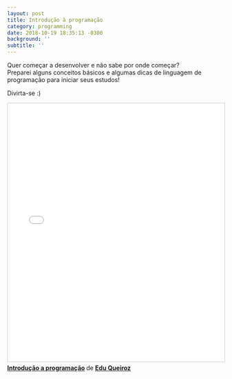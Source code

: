 ```yaml
---
layout: post
title: Introdução à programação
category: programming
date: 2018-10-19 18:35:13 -0300
background: ''
subtitle: ''
---
```

  
Quer começar a desenvolver e não sabe por onde começar?  
Preparei alguns conceitos básicos e algumas dicas de linguagem de programação para iniciar seus estudos!

Divirta-se :)  
  
<iframe src="//www.slideshare.net/slideshow/embed_code/key/I34y546viAiIU9" width="800" height="600" frameborder="0" marginwidth="0" marginheight="0" scrolling="no" style="border:1px solid #CCC; border-width:1px; margin-bottom:5px; max-width: 100%;" allowfullscreen> </iframe> <div style="margin-bottom:5px"> <strong> <a href="//www.slideshare.net/EduardoQueiroz1/introduo-a-programao-120026557" title="Introdução a programação" target="_blank">Introdução a programação</a> </strong> de <strong><a href="https://www.slideshare.net/EduardoQueiroz1" target="_blank">Edu Queiroz</a></strong> </div>  
